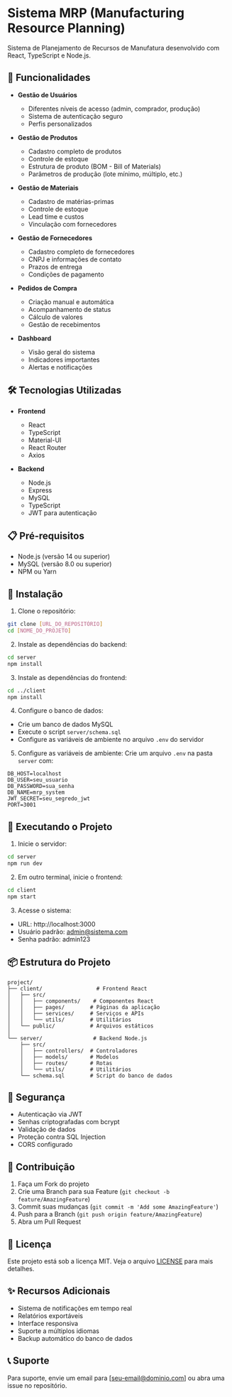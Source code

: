 # Sistema MRP (Manufacturing Resource Planning)

Sistema de Planejamento de Recursos de Manufatura desenvolvido com React, TypeScript e Node.js.

## 🚀 Funcionalidades

- **Gestão de Usuários**
  - Diferentes níveis de acesso (admin, comprador, produção)
  - Sistema de autenticação seguro
  - Perfis personalizados

- **Gestão de Produtos**
  - Cadastro completo de produtos
  - Controle de estoque
  - Estrutura de produto (BOM - Bill of Materials)
  - Parâmetros de produção (lote mínimo, múltiplo, etc.)

- **Gestão de Materiais**
  - Cadastro de matérias-primas
  - Controle de estoque
  - Lead time e custos
  - Vinculação com fornecedores

- **Gestão de Fornecedores**
  - Cadastro completo de fornecedores
  - CNPJ e informações de contato
  - Prazos de entrega
  - Condições de pagamento

- **Pedidos de Compra**
  - Criação manual e automática
  - Acompanhamento de status
  - Cálculo de valores
  - Gestão de recebimentos

- **Dashboard**
  - Visão geral do sistema
  - Indicadores importantes
  - Alertas e notificações

## 🛠️ Tecnologias Utilizadas

- **Frontend**
  - React
  - TypeScript
  - Material-UI
  - React Router
  - Axios

- **Backend**
  - Node.js
  - Express
  - MySQL
  - TypeScript
  - JWT para autenticação

## 📋 Pré-requisitos

- Node.js (versão 14 ou superior)
- MySQL (versão 8.0 ou superior)
- NPM ou Yarn

## 🔧 Instalação

1. Clone o repositório:
```bash
git clone [URL_DO_REPOSITÓRIO]
cd [NOME_DO_PROJETO]
```

2. Instale as dependências do backend:
```bash
cd server
npm install
```

3. Instale as dependências do frontend:
```bash
cd ../client
npm install
```

4. Configure o banco de dados:
- Crie um banco de dados MySQL
- Execute o script `server/schema.sql`
- Configure as variáveis de ambiente no arquivo `.env` do servidor

5. Configure as variáveis de ambiente:
Crie um arquivo `.env` na pasta `server` com:
```
DB_HOST=localhost
DB_USER=seu_usuario
DB_PASSWORD=sua_senha
DB_NAME=mrp_system
JWT_SECRET=seu_segredo_jwt
PORT=3001
```

## 🚀 Executando o Projeto

1. Inicie o servidor:
```bash
cd server
npm run dev
```

2. Em outro terminal, inicie o frontend:
```bash
cd client
npm start
```

3. Acesse o sistema:
- URL: http://localhost:3000
- Usuário padrão: admin@sistema.com
- Senha padrão: admin123

## 📦 Estrutura do Projeto

```
project/
├── client/                 # Frontend React
│   ├── src/
│   │   ├── components/    # Componentes React
│   │   ├── pages/        # Páginas da aplicação
│   │   ├── services/     # Serviços e APIs
│   │   └── utils/        # Utilitários
│   └── public/           # Arquivos estáticos
│
└── server/                # Backend Node.js
    ├── src/
    │   ├── controllers/  # Controladores
    │   ├── models/       # Modelos
    │   ├── routes/       # Rotas
    │   └── utils/        # Utilitários
    └── schema.sql        # Script do banco de dados
```

## 🔐 Segurança

- Autenticação via JWT
- Senhas criptografadas com bcrypt
- Validação de dados
- Proteção contra SQL Injection
- CORS configurado

## 🤝 Contribuição

1. Faça um Fork do projeto
2. Crie uma Branch para sua Feature (`git checkout -b feature/AmazingFeature`)
3. Commit suas mudanças (`git commit -m 'Add some AmazingFeature'`)
4. Push para a Branch (`git push origin feature/AmazingFeature`)
5. Abra um Pull Request

## 📝 Licença

Este projeto está sob a licença MIT. Veja o arquivo [LICENSE](LICENSE) para mais detalhes.

## ✨ Recursos Adicionais

- Sistema de notificações em tempo real
- Relatórios exportáveis
- Interface responsiva
- Suporte a múltiplos idiomas
- Backup automático do banco de dados

## 📞 Suporte

Para suporte, envie um email para [seu-email@dominio.com] ou abra uma issue no repositório.
